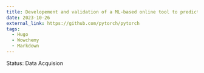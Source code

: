 ```yaml
---
title: Developement and validation of a ML-based online tool to predict hospital infection in real-time
date: 2023-10-26
external_link: https://github.com/pytorch/pytorch
tags:
  - Hugo
  - Wowchemy
  - Markdown
---
```

Status: Data Acquision


<!--more-->
